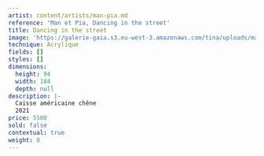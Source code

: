 ```yaml
---
artist: content/artists/man-pia.md
reference: 'Man et Pia, Dancing in the street'
title: Dancing in the street
image: 'https://galerie-gaia.s3.eu-west-3.amazonaws.com/tina/uploads/man-et-pia/galerie-gaia-manolo-chretien-DANCING-IN-THE-STREET-94x184.jpg'
technique: Acrylique
fields: []
styles: []
dimensions:
  height: 94
  width: 184
  depth: null
description: |-
  Caisse américaine chêne   
  2021
price: 5500
sold: false
contextual: true
weight: 0
---
```


